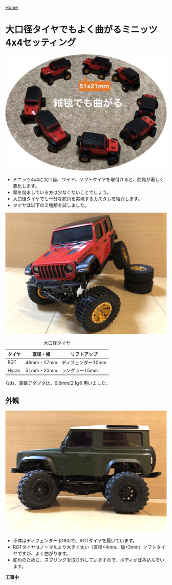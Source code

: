 [Home](/blog)

# 大口径タイヤでもよく曲がるミニッツ4x4セッティング

![曲がるミニッツ4x4セッティング](steering_settings.jpg "大口径タイヤでもよく曲がるミニッツ4x4セッティング")

- ミニッツ4x4に大口径、ワイド、ソフトタイヤを取付けると、舵角が著しく悪化します。
- 頭を悩ましている方は少なくないことでしょう。
- 大口径タイヤでも十分な舵角を実現するカスタムを紹介します。
- タイヤは以下の２種類を試しました。

![曲がるミニッツ4x4セッティング](JWR01.jpg "前輪に負荷をかけてもよく曲がるミニッツ4x4")

<table>
	<caption>大口径タイヤ</caption>
	<thead><tr><th>タイヤ</th><th>直径・幅</th><th>リフトアップ</th></tr></thead>
	<tr><td>RGT</td><td>46mm・17mm</td><td>ディフェンダー10mm</td></tr>
	<tr><td>Hyrax</td><td>51mm・20mm</td><td>ラングラー15mm</td></tr>
</table>
なお、真鍮アダプタは、6.6mm/2.1gを用いました。

## 外観

![D90スプリング無効化](D90_spring_invalidated.jpg "曲がるセッティング")
- 車体はディフェンダー (D90)で、RGTタイヤを履いています。
- RGTタイヤはノーマルより大きく太い（直径+4mm、幅+3mm）ソフトタイヤですが、よく曲がります。
- 舵角のために、スプリングを取り外していますので、ボディが沈み込んでいます。

**工事中**
